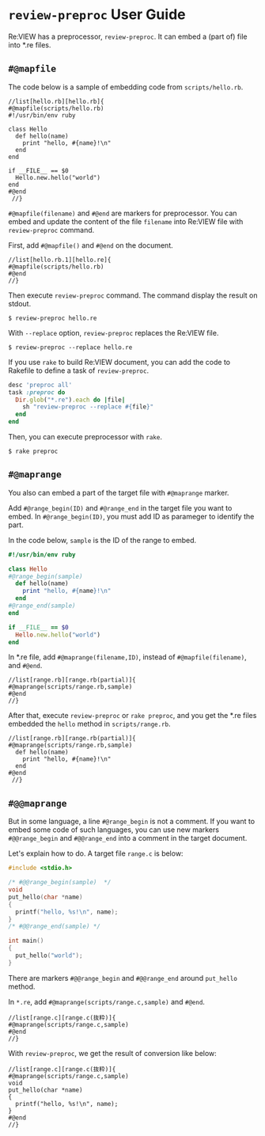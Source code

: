 # `review-preproc` User Guide

Re:VIEW has a preprocessor, `review-preproc`.  It can embed a (part of) file into *.re files.

## `#@mapfile`

The code below is a sample of embedding code from `scripts/hello.rb`.

```review
//list[hello.rb][hello.rb]{
#@mapfile(scripts/hello.rb)
#!/usr/bin/env ruby

class Hello
  def hello(name)
    print "hello, #{name}!\n"
  end
end

if __FILE__ == $0
  Hello.new.hello("world")
end
#@end
 //}
```

`#@mapfile(filename)` and `#@end` are markers for preprocessor.  You can embed and update the content of the file `filename` into Re:VIEW file with `review-preproc` command.

First, add `#@mapfile()` and `#@end` on the document.

```review
//list[hello.rb.1][hello.re]{
#@mapfile(scripts/hello.rb)
#@end
//}
```

Then execute `review-preproc` command.  The command display the result on stdout.

```shell-session
$ review-preproc hello.re
```

With `--replace` option, `review-preproc` replaces the Re:VIEW file.

```shell-session
$ review-preproc --replace hello.re
```

If you use `rake` to build Re:VIEW document, you can add the code to Rakefile to define a task of `review-preproc`.

```rake
desc 'preproc all'
task :preproc do
  Dir.glob("*.re").each do |file|
    sh "review-preproc --replace #{file}"
  end
end
```

Then, you can execute preprocessor with `rake`.

```shell-session
$ rake preproc
```

## `#@maprange`

You also can embed a part of the target file with `#@maprange` marker.

Add `#@range_begin(ID)` and `#@range_end` in the target file you want to embed.
In `#@range_begin(ID)`, you must add ID as parameger to identify the part.

In the code below, `sample` is the ID of the range to embed.

```ruby
#!/usr/bin/env ruby

class Hello
#@range_begin(sample)
  def hello(name)
    print "hello, #{name}!\n"
  end
#@range_end(sample)
end

if __FILE__ == $0
  Hello.new.hello("world")
end
```

In *.re file, add `#@maprange(filename,ID)`, instead of `#@mapfile(filename)`, and `#@end`.

```review
//list[range.rb][range.rb(partial)]{
#@maprange(scripts/range.rb,sample)
#@end
//}
```

After that, execute `review-preproc` or `rake preproc`, and you get the *.re files embedded the `hello` method in `scripts/range.rb`.

```review
//list[range.rb][range.rb(partial)]{
#@maprange(scripts/range.rb,sample)
  def hello(name)
    print "hello, #{name}!\n"
  end
#@end
 //}
```

## `#@@maprange`

But in some language, a line `#@range_begin` is not a comment.  If you want to embed some code of such languages, you can use new markers `#@@range_begin` and `#@@range_end` into a comment in the target document.

Let's explain how to do.  A target file `range.c` is below:

```c
#include <stdio.h>

/* #@@range_begin(sample)  */
void
put_hello(char *name)
{
  printf("hello, %s!\n", name);
}
/* #@@range_end(sample) */

int main()
{
  put_hello("world");
}
```

There are markers `#@@range_begin` and `#@@range_end` around `put_hello` method.

In `*.re`, add `#@maprange(scripts/range.c,sample)` and `#@end`.


```
//list[range.c][range.c(抜粋)]{
#@maprange(scripts/range.c,sample)
#@end
//}
```

With `review-preproc`, we get the result of conversion like below:

```
//list[range.c][range.c(抜粋)]{
#@maprange(scripts/range.c,sample)
void
put_hello(char *name)
{
  printf("hello, %s!\n", name);
}
#@end
//}
```
